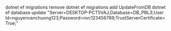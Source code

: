 dotnet ef migrations remove
dotnet ef migrations add UpdateFromDB
dotnet ef database update
"Server=DESKTOP-PCT5VAJ;Database=DB_PBL3;User Id=nguyenvanchuong123;Password=nvc123456789;TrustServerCertificate=True;"
